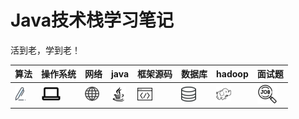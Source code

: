 # Java技术栈学习笔记
活到老，学到老！

算法 | 操作系统 | 网络 | java | 框架源码 | 数据库 | hadoop | 面试题 |  
-|-|-|-|-|-|-|-  
<a href="#"><img src="https://github.com/lvCmx/study/blob/master/resource/suanfa.png"/></a> | <a href="#"><img src="https://github.com/lvCmx/study/blob/master/resource/caozuoxitong.png"/></a> | <a href="#"><img src="https://github.com/lvCmx/study/blob/master/resource/wangluo.png"/></a> | <a href="https://github.com/lvCmx/study/blob/master/note/java/java.md"><img src="https://github.com/lvCmx/study/blob/master/resource/java.png"/></a> | <a href="#"><img src="https://github.com/lvCmx/study/blob/master/resource/yuandaima.png"/></a> | <a href="#"><img src="https://github.com/lvCmx/study/blob/master/resource/shujuku.png"/></a> | <a href="#"><img  src="https://github.com/lvCmx/study/blob/master/resource/hadoop.png"/></a> | <a href="https://github.com/lvCmx/study/blob/master/note/%E9%9D%A2%E8%AF%95%E9%A2%98/index.md"><img  src="https://github.com/lvCmx/study/blob/master/resource/mianshiti.png"/></a>
